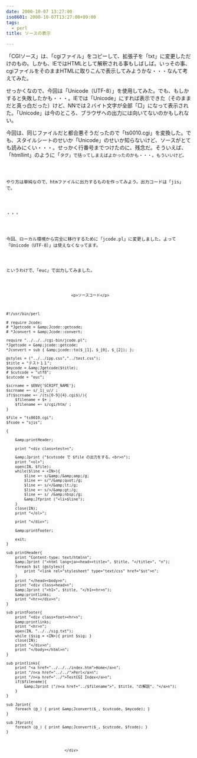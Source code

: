 ```yaml
---
date: 2000-10-07 13:27:00
iso8601: 2000-10-07T13:27:00+09:00
tags:
  - perl
title: ソースの表示

---
```


<div class="entry-body">
                                 <p>「CGIソース」は、「cgiファイル」をコピーして、拡張子を「txt」に変更しただけのもの。しかも、IEではHTMLとして解釈される事もしばしば。いっその事、cgiファイルをそのままHTMLに取りこんで表示してみようかな・・・なんて考えてみた。 </p>

<p>せっかくなので、今回は「Unicode（UTF-8）」を使用してみた。でも、もしかすると失敗したかも・・・。IEでは「Unicode」にすれば表示できた（そのままだと真っ白だった）けど、NNでは２バイト文字が全部「□」になって表示された。「Unicode」は今のところ、ブラウザへの出力には向いてないのかもしれない。 </p>

<p>今回は、同じファイルだと都合悪そうだったので「ts0010.cgi」を変換した。でも、スタイルシートのせいか「Unicode」のせいか知らないけど、ソースがとても読みにくい・・・。せっかく行番号までつけたのに、残念だ。そういえば、「htmllint」のように「<code>タグ」で括ってしまえばよかったのかも・・・。もういいけど。 </p>

<p>やり方は単純なので、htmファイルに出力するものを作ってみよう。出力コードは「jis」で。 </p>

<p>・・・ </p>

<p>今回、ローカル環境から完全に移行するために「jcode.pl」に変更しました。よって「Unicode（UTF-8）」は使えなくなってます。 </p>

<p>というわけで、「euc」で出力してみました。</p>
                              
                                 <p>ソースコード</p>

```default
#!/usr/bin/perl

# require Jcode;
# *Jgetcode = &amp;Jcode::getcode;
# *Jconvert = &amp;Jcode::convert;

require "../../../cgi-bin/jcode.pl";
*Jgetcode = &amp;jcode::getcode;
*Jconvert = sub { &amp;jcode::to($_[1], $_[0], $_[2]); };

@styles = ("../../ipp.css","../test.css");
$title = "テスト１１";
$mycode = &amp;Jgetcode($title);
# $cutcode = "utf8";
$cutcode = "euc";

$scrname = $ENV{'SCRIPT_NAME'};
$scrname =~ s/_1|_u// ;
if($scrname =~ /(ts[0-9]{4}.cgi$)/){
    $filename = $+ ;
    $filename =~ s/cgi/htm/ ;
}

$file = "ts0010.cgi";
$fcode = "sjis";

{

    &amp;printHeader;

    print "<div class=test>n";

    &amp;Jprint ("$cutcode で $file の出力をする。<br>n");
    print "<ol>";
    open(IN, $file);
    while($line = <IN>){
        $line =~ s/&amp;/&amp;amp;/g;
        $line =~ s/"/&amp;quot;/g;
        $line =~ s/</&amp;lt;/g;
        $line =~ s/>/&amp;gt;/g;
        $line =~ s/ /&amp;nbsp;/g;
        &amp;Jfprint ("<li>$line");
    }
    close(IN);
    print "</ol>";

    print "</div>";

    &amp;printFooter;

    exit;
}

sub printHeader{
    print "Content-type: text/htmlnn";
    &amp;Jprint ("<html lang=ja><head><title>", $title, "</title>", "n");
    foreach $st (@styles){
        print "<link rel="stylesheet" type="text/css" href="$st">n";
    }
    print "</head><body>n";
    print "<div class=head>n";
    &amp;Jprint ("<h1>", $title, "</h1><hr>n");
    &amp;printlinks;
    print "<hr></div>n";
}

sub printFooter{
    print "<div class=foot><hr>n";
    &amp;printlinks;
    print "<hr>n";
    open(IN, "../../sig.txt");
    while ($sig = <IN>){ print $sig; }
    close(IN);
    print "</div>n";
    print "</body></html>n";
}

sub printlinks{
    print "<a href="../../../index.htm">Home</a>n";
    print "/n<a href="../../">Perl</a>n";
    print "/n<a href="../">TestCGI Index</a>n";
    if($filename){
        &amp;Jprint ("/n<a href="../$filename">", $title, "の解説", "</a>n");
    }
}

sub Jprint{
    foreach (@_) { print &amp;Jconvert($_, $cutcode, $mycode); }
}

sub Jfprint{
    foreach (@_) { print &amp;Jconvert($_, $cutcode, $fcode); }
}
```
                              </div>
    	